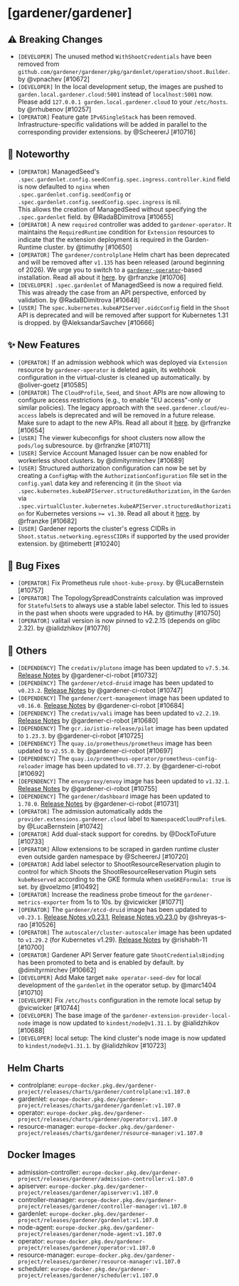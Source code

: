 # [gardener/gardener]

## ⚠️ Breaking Changes

- `[DEVELOPER]` The unused method `WithShootCredentials` have been removed from `github.com/gardener/gardener/pkg/gardenlet/operation/shoot.Builder`. by @vpnachev [#10672]
- `[DEVELOPER]` In the local development setup, the images are pushed to `garden.local.gardener.cloud:5001` instead of `localhost:5001` now. Please add `127.0.0.1 garden.local.gardener.cloud` to your `/etc/hosts`.  by @rrhubenov [#10257]
- `[OPERATOR]` Feature gate `IPv6SingleStack` has been removed. Infrastructure-specific validations will be added in parallel to the corresponding provider extensions. by @ScheererJ [#10716]
## 📰 Noteworthy

- `[OPERATOR]` ManagedSeed's `.spec.gardenlet.config.seedConfig.spec.ingress.controller.kind` field is now defaulted to `nginx` when  
  `.spec.gardenlet.config.seedConfig` or `.spec.gardenlet.config.seedConfig.spec.ingress` is nil.  
   This allows the creation of ManagedSeed without specifying the `.spec.gardenlet` field. by @RadaBDimitrova [#10655]
- `[OPERATOR]` A new `required` controller was added to `gardener-operator`. It maintains the `RequiredRuntime` condition for `Extension` resources to indicate that the extension deployment is required in the Garden-Runtime cluster. by @timuthy [#10650]
- `[OPERATOR]` The `gardener/controlplane` Helm chart has been deprecated and will be removed after `v1.135` has been released (around beginning of 2026). We urge you to switch to a [`gardener-operator`](https://github.com/gardener/gardener/blob/master/docs/concepts/operator.md)-based installation. Read all about it [here](https://github.com/gardener/gardener/blob/master/docs/concepts/operator.md#migrating-an-existing-gardener-landscape-to-gardener-operator). by @rfranzke [#10706]
- `[DEVELOPER]` `.spec.gardenlet` of ManagedSeed is now a required field. This was already the case from an API perspective, enforced by validation. by @RadaBDimitrova [#10648]
- `[USER]` The `spec.kubernetes.kubeAPIServer.oidcConfig` field in the `Shoot` API is deprecated and will be removed after support for Kubernetes 1.31 is dropped. by @AleksandarSavchev [#10666]
## ✨ New Features

- `[OPERATOR]` If an admission webhook which was deployed via `Extension` resource by `gardener-operator` is deleted again, its webhook configuration in the virtual-cluster is cleaned up automatically. by @oliver-goetz [#10585]
- `[OPERATOR]` The `CloudProfile`, `Seed`, and `Shoot` APIs are now allowing to configure access restrictions (e.g., to enable "EU access"-only or similar policies). The legacy approach with the `seed.gardener.cloud/eu-access` labels is deprecated and will be removed in a future release. Make sure to adapt to the new APIs. Read all about it [here](https://github.com/gardener/gardener/tree/master/docs/usage/shoot/access_restrictions.md). by @rfranzke [#10654]
- `[USER]` The viewer kubeconfigs for shoot clusters now allow the `pods/log` subresource. by @rfranzke [#10711]
- `[USER]` Service Account Managed Issuer can be now enabled for workerless shoot clusters. by @dimityrmirchev [#10689]
- `[USER]` Structured authorization configuration can now be set by creating a `ConfigMap` with the `AuthorizationConfiguration` file set in the `config.yaml` data key and referencing it (in the `Shoot` via `.spec.kubernetes.kubeAPIServer.structuredAuthorization`, in the `Garden` via `.spec.virtualCluster.kubernetes.kubeAPIServer.structuredAuthorization` for Kubernetes versions `>= v1.30`. Read all about it [here](https://github.com/gardener/gardener/tree/master/docs/usage/shoot/shoot_access.md#structured-authorization). by @rfranzke [#10682]
- `[USER]` Gardener reports the cluster's egress CIDRs in `Shoot.status.networking.egressCIDRs` if supported by the used provider extension. by @timebertt [#10240]
## 🐛 Bug Fixes

- `[OPERATOR]` Fix Prometheus rule `shoot-kube-proxy`. by @LucaBernstein [#10757]
- `[OPERATOR]` The TopologySpreadConstraints calculation was improved for `StatefulSet`s to always use a stable label selector. This led to issues in the past when shoots were upgraded to HA. by @timuthy [#10750]
- `[OPERATOR]` valitail version is now pinned to v2.2.15 (depends on glibc 2.32). by @ialidzhikov [#10776]
## 🏃 Others

- `[DEPENDENCY]` The `credativ/plutono` image has been updated to `v7.5.34`. [Release Notes](https://redirect.github.com/credativ/plutono/releases/tag/v7.5.34) by @gardener-ci-robot [#10732]
- `[DEPENDENCY]` The `gardener/etcd-druid` image has been updated to `v0.23.2`. [Release Notes](https://redirect.github.com/gardener/etcd-druid/releases/tag/v0.23.2) by @gardener-ci-robot [#10747]
- `[DEPENDENCY]` The `gardener/cert-management` image has been updated to `v0.16.0`. [Release Notes](https://redirect.github.com/gardener/cert-management/releases/tag/v0.16.0) by @gardener-ci-robot [#10684]
- `[DEPENDENCY]` The `credativ/vali` image has been updated to `v2.2.19`. [Release Notes](https://redirect.github.com/credativ/vali/releases/tag/v2.2.19) by @gardener-ci-robot [#10680]
- `[DEPENDENCY]` The `gcr.io/istio-release/pilot` image has been updated to `1.23.3`. by @gardener-ci-robot [#10725]
- `[DEPENDENCY]` The `quay.io/prometheus/prometheus` image has been updated to `v2.55.0`. by @gardener-ci-robot [#10697]
- `[DEPENDENCY]` The `quay.io/prometheus-operator/prometheus-config-reloader` image has been updated to `v0.77.2`. by @gardener-ci-robot [#10692]
- `[DEPENDENCY]` The `envoyproxy/envoy` image has been updated to `v1.32.1`. [Release Notes](https://redirect.github.com/envoyproxy/envoy/releases/tag/v1.32.1) by @gardener-ci-robot [#10755]
- `[DEPENDENCY]` The `gardener/dashboard` image has been updated to `1.78.0`. [Release Notes](https://redirect.github.com/gardener/dashboard/releases/tag/1.78.0) by @gardener-ci-robot [#10731]
- `[OPERATOR]` The admission automatically adds the `provider.extensions.gardener.cloud` label to `NamespacedCloudProfile`s. by @LucaBernstein [#10742]
- `[OPERATOR]` Add dual-stack support for coredns. by @DockToFuture [#10733]
- `[OPERATOR]` Allow extensions to be scraped in garden runtime cluster even outside garden namespace by @ScheererJ [#10720]
- `[OPERATOR]` Add label selector to ShootResourceReservation plugin to control for which Shoots the ShootResourceReservation Plugin sets `kubeReserved` according to the GKE formula when `useGKEFormula: true` is set. by @voelzmo [#10492]
- `[OPERATOR]` Increase the readiness probe timeout for the `gardener-metrics-exporter` from 1s to 10s. by @vicwicker [#10771]
- `[OPERATOR]` The `gardener/etcd-druid` image has been updated to `v0.23.1`. [Release Notes v0.23.1](https://redirect.github.com/gardener/etcd-druid/releases/tag/v0.23.1), [Release Notes v0.23.0](https://redirect.github.com/gardener/etcd-druid/releases/tag/v0.23.0) by @shreyas-s-rao [#10526]
- `[OPERATOR]` The `autoscaler/cluster-autoscaler` image has been updated to `v1.29.2` (for Kubernetes v1.29). [Release Notes](https://github.com/gardener/autoscaler/releases/tag/v1.29.2) by @rishabh-11 [#10700]
- `[OPERATOR]` Gardener API Server feature gate `ShootCredentialsBinding` has been promoted to beta and is enabled by default. by @dimityrmirchev [#10662]
- `[DEVELOPER]` Add Make target `make operator-seed-dev` for local development of the `gardenlet` in the operator setup. by @marc1404 [#10710]
- `[DEVELOPER]` Fix `/etc/hosts` configuration in the remote local setup by @vicwicker [#10744]
- `[DEVELOPER]` The base image of the `gardener-extension-provider-local-node` image is now updated to `kindest/node@v1.31.1`. by @ialidzhikov [#10688]
- `[DEVELOPER]` local setup: The kind cluster's node image is now updated to `kindest/node@v1.31.1`. by @ialidzhikov [#10723]

## Helm Charts
- controlplane: `europe-docker.pkg.dev/gardener-project/releases/charts/gardener/controlplane:v1.107.0`
- gardenlet: `europe-docker.pkg.dev/gardener-project/releases/charts/gardener/gardenlet:v1.107.0`
- operator: `europe-docker.pkg.dev/gardener-project/releases/charts/gardener/operator:v1.107.0`
- resource-manager: `europe-docker.pkg.dev/gardener-project/releases/charts/gardener/resource-manager:v1.107.0`
## Docker Images
- admission-controller: `europe-docker.pkg.dev/gardener-project/releases/gardener/admission-controller:v1.107.0`
- apiserver: `europe-docker.pkg.dev/gardener-project/releases/gardener/apiserver:v1.107.0`
- controller-manager: `europe-docker.pkg.dev/gardener-project/releases/gardener/controller-manager:v1.107.0`
- gardenlet: `europe-docker.pkg.dev/gardener-project/releases/gardener/gardenlet:v1.107.0`
- node-agent: `europe-docker.pkg.dev/gardener-project/releases/gardener/node-agent:v1.107.0`
- operator: `europe-docker.pkg.dev/gardener-project/releases/gardener/operator:v1.107.0`
- resource-manager: `europe-docker.pkg.dev/gardener-project/releases/gardener/resource-manager:v1.107.0`
- scheduler: `europe-docker.pkg.dev/gardener-project/releases/gardener/scheduler:v1.107.0`
